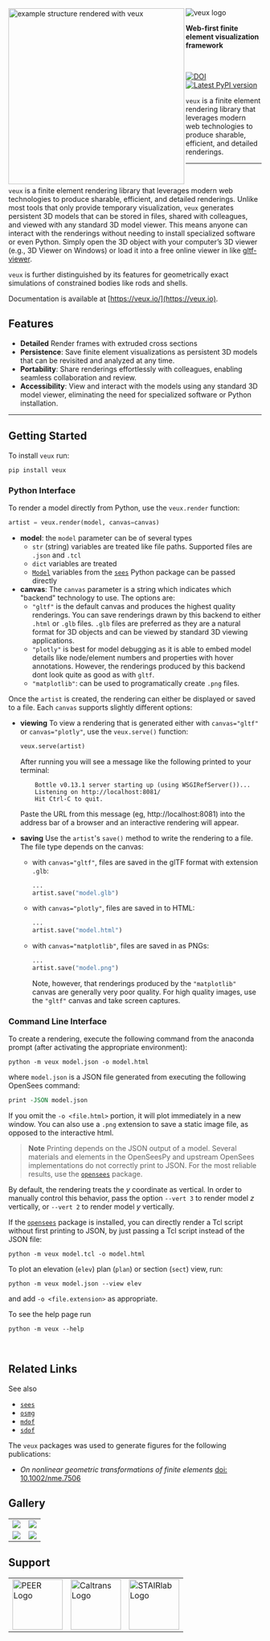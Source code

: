 <img src="https://veux.io/_static/images/veux.svg" alt="veux logo">

<img align="left" src="https://veux.io/_static/images/gallery/ShellFrame.png" width="350px" alt="example structure rendered with veux">


**Web-first finite element visualization framework**

<br>


<div style="align:center">

[![DOI](https://zenodo.org/badge/DOI/10.5281/zenodo.13367076.svg)](https://doi.org/10.5281/zenodo.13367076)
[![Latest PyPI version](https://img.shields.io/pypi/v/veux?logo=pypi)](https://pypi.python.org/pypi/veux)

</div>

`veux` is a finite element rendering library that leverages modern 
web technologies to produce sharable, efficient, and detailed renderings.

-------------------------------------------------------------------- 

<br>

`veux` is a finite element rendering library that leverages modern 
web technologies to produce sharable, efficient, and detailed renderings.
Unlike most tools that only provide temporary visualization, `veux` generates
persistent 3D models that can be stored in files, shared with colleagues, and
viewed with any standard 3D model viewer. This means anyone can interact with
the renderings without needing to install specialized software or even Python.
Simply open the 3D object with your computer’s 3D viewer (e.g., 3D Viewer on
Windows) or load it into a free online viewer in like [gltf-viewer](https://gltf-viewer.donmccurdy.com/).

`veux` is further distinguished by its features for geometrically exact simulations
of constrained bodies like rods and shells.

Documentation is available at [https://veux.io/](https://veux.io).

## Features

- **Detailed** Render frames with extruded cross sections
- **Persistence**: Save  finite element visualizations as persistent 3D models that can be revisited and analyzed at any time.
- **Portability**: Share renderings effortlessly with colleagues, enabling seamless collaboration and review.
- **Accessibility**: View and interact with the models using any standard 3D model viewer, eliminating the need for specialized software or Python installation.

-------------------------------------------------------------------- 


## Getting Started

To install `veux` run:

```shell
pip install veux
```

### Python Interface

To render a model directly from Python, use the `veux.render` function:

```python
artist = veux.render(model, canvas=canvas)
```

- **model**: the `model` parameter can be of several types
  - `str` (string) variables are treated like file paths. Supported files are `.json` and `.tcl`
  - `dict` variables are treated
  - [`Model`](https://stairlab.github.io/OpenSeesDocumentation/user/manual/model/model_class.html) variables from the [`sees`](https://pypi.org/project/sees) Python package can be passed directly
- **canvas**: The `canvas` parameter is a string which indicates which "backend" technology to use. The options are:
  - `"gltf"` is the default canvas and produces the highest quality renderings. You can save renderings drawn by this backend to either `.html` or `.glb` files. `.glb` files are preferred as they are a natural format for 3D objects and can be viewed by standard 3D viewing applications.
  - `"plotly"` is best for model debugging as it is able to embed model details like node/element numbers and properties with hover annotations. However, the renderings produced by this backend dont look quite as good as with `gltf`.
  - `"matplotlib"`: can be used to programatically create `.png` files.

Once the `artist` is created, the rendering can either be displayed or saved to a file. Each `canvas` supports slightly different options:
- **viewing** To view a rendering that is generated either with `canvas="gltf"` or `canvas="plotly"`, use the `veux.serve()` function:
  ```python
  veux.serve(artist)
  ```
  After running you will see a message like the following printed
  to your terminal:
  ```
      Bottle v0.13.1 server starting up (using WSGIRefServer())...
      Listening on http://localhost:8081/
      Hit Ctrl-C to quit.
  ```
  Paste the URL from this message (eg, http://localhost:8081) into
  the address bar of a browser and an interactive rendering will
  appear.

- **saving** Use the `artist`'s `save()` method to write the rendering to a file. The file type depends on the canvas:
    - with `canvas="gltf"`, files are saved in the glTF format with extension `.glb`:
      ```python
      ...
      artist.save("model.glb")
      ```
    - with `canvas="plotly"`, files are saved in to HTML:
      ```python
      ...
      artist.save("model.html")
      ```
    - with `canvas="matplotlib"`, files are saved in as PNGs:
      ```python
      ...
      artist.save("model.png")
      ```
      Note, however, that renderings produced by the `"matplotlib"` canvas are generally very poor quality. 
      For high quality images, use the `"gltf"` canvas and take screen captures.


### Command Line Interface

To create a rendering, execute the following command from the anaconda prompt (after activating the appropriate environment):

```shell
python -m veux model.json -o model.html
```

where `model.json` is a JSON file generated from executing the following OpenSees command:

```tcl
print -JSON model.json
```

If you omit the `-o <file.html>` portion, it will plot immediately in a new
window. You can also use a `.png` extension to save a static image file, as
opposed to the interactive html.

> **Note** Printing depends on the JSON output of a model. Several materials and
> elements in the OpenSeesPy and upstream OpenSees implementations do not
> correctly print to JSON. For the most reliable results, use the
> [`opensees`](https://pypi.org/project/opensees) package.

By default, the rendering treats the $y$ coordinate as vertical.
In order to manually control this behavior, pass the option 
`--vert 3` to render model $z$ vertically, or `--vert 2` to render model $y$ vertically.

If the [`opensees`](https://pypi.org/project/opensees) package is installed,
you can directly render a Tcl script without first printing to JSON, 
by just passing a Tcl script instead of the JSON file:

```shell
python -m veux model.tcl -o model.html
```

To plot an elevation (`elev`) plan (`plan`) or section (`sect`) view, run:

```shell
python -m veux model.json --view elev
```

and add `-o <file.extension>` as appropriate.

To see the help page run

```shell
python -m veux --help
```

<br>

## Related Links

See also

- [`sees`](https://github.com/claudioperez/OpenSeesRT)
- [`osmg`](https://pypi.org/project/osmg)
- [`mdof`](https://pypi.org/project/mdof)
- [`sdof`](https://pypi.org/project/sdof)


The `veux` packages was used to generate figures for the following publications:

- *On nonlinear geometric transformations of finite elements* [doi: 10.1002/nme.7506](https://doi.org/10.1002/nme.7506)

<!-- 
Similar packages for OpenSees rendering include:

- [`vfo`](https://vfo.readthedocs.io/en/latest/)
- [`opsvis`](https://opsvis.readthedocs.io/en/latest/index.html)
- [OpenSeesPyView](https://github.com/Junjun1guo/OpenSeesPyView)

Other

- [`fapp`](https://github.com/wcfrobert/fapp) 

-->

## Gallery


|                   |                   |
| :---------------: | :---------------: |
| ![][glry-0001]    | ![][glry-0003]    |
| ![][glry-0002]    | ![][glry-0005]    |


[glry-0001]: <https://gallery.stairlab.io/examples/cablestayed/img/CableStayed02.png>
[view-0001]: <https://gallery.stairlab.io/examples/cablestayed/img/CableStayed02.png>

[glry-0002]: <https://gallery.stairlab.io/examples/example7/img/safeway.png>
[view-0002]: <https://gallery.stairlab.io/examples/example7/img/safeway.png>

[glry-0003]: <https://gallery.stairlab.io/examples/shellframe/ShellFrame_hu5013315635971397841.png>
[view-0003]: <https://gallery.stairlab.io/examples/shellframe/ShellFrame_hu5013315635971397841.png>

[glry-0005]: <https://raw.githubusercontent.com/STAIRlab/veux/master/docs/figures/shellframe01.png>
[view-0005]: <https://raw.githubusercontent.com/STAIRlab/veux/master/docs/figures/shellframe01.png>


## Support

<table align="center">
<tr>

  <td>
    <a href="https://peer.berkeley.edu">
    <img src="https://raw.githubusercontent.com/claudioperez/sdof/master/docs/assets/peer-black-300.png"
         alt="PEER Logo" width="100"/>
    </a>
  </td>

  <td>
    <a href="https://dot.ca.gov/">
    <img src="https://raw.githubusercontent.com/claudioperez/sdof/master/docs/assets/Caltrans.svg.png"
         alt="Caltrans Logo" width="100"/>
    </a>
  </td>

  <td>
    <a href="https://stairlab.berkeley.edu/software/">
    <img src="https://raw.githubusercontent.com/claudioperez/sdof/master/docs/assets/stairlab.svg"
         alt="STAIRlab Logo" width="100"/>
    </a>
  </td>
 
 </tr>
</table>

